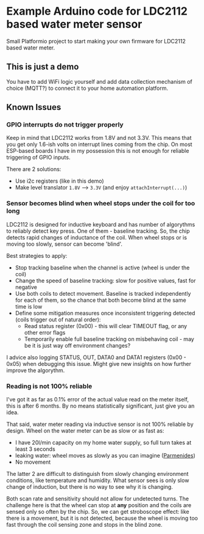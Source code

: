 # Example Arduino code for LDC2112 based water meter sensor

Small Platformio project to start making your own firmware for LDC2112 based water meter.

## This is just a demo

You have to add WiFi logic yourself and add data collection mechanism of choice (MQTT?) to connect it to your home automation platform.

## Known Issues

### GPIO interrupts do not trigger properly

Keep in mind that LDC2112 works from 1.8V and not 3.3V. This means that you get only 1.6-ish volts on interrupt lines coming from the chip. On most ESP-based boards I have in my possession this is not enough for reliable triggering of GPIO inputs.

There are 2 solutions:

*  Use i2c registers (like in this demo)
*  Make level translator `1.8V` --> `3.3V` (and enjoy `attachInterrupt(...)`)

### Sensor becomes blind when wheel stops under the coil for too long

LDC2112 is designed for inductive keyboard and has number of algorythms to reliably detect key press. One of them - baseline tracking. So, the chip detects rapid changes of inductance of the coil. When wheel stops or is moving too slowly, sensor can become 'blind'.

Best strategies to apply:
* Stop tracking baseline when the channel is active (wheel is under the coil)
* Change the speed of baseline tracking: slow for positive values, fast for negative
* Use both coils to detect movement. Baseline is tracked independently for each of them, so the chance that both become blind at the same time is low
* Define some mitigation measures once inconsistent triggering detected (coils trigger out of natural order):
  * Read status register (0x00) - this will clear TIMEOUT flag, or any other error flags
  * Temporarily enable full baseline tracking on misbehaving coil - may be it is just way off environment changes?

I advice also logging STATUS, OUT, DATA0 and DATA1 registers (0x00 - 0x05) when debugging this issue. Might give new insights on how further improve the algorythm.

### Reading is not 100% reliable

I've got it as far as 0.1% error of the actual value read on the meter itself, this is after 6 months. By no means statistically significant, just give you an idea.

That said, water meter reading via inductive sensor is not 100% reliable by design. Wheel on the water meter can be as slow or as fast as:
* I have 20l/min capacity on my home water supply, so full turn takes at least 3 seconds
* leaking water: wheel moves as slowly as you can imagine ([Parmenides](https://en.wikipedia.org/wiki/Philosophy_of_motion))
* No movement

The latter 2 are difficult to distinguish from slowly changing environment conditions, like temperature and humidity. What sensor sees is only slow change of induction, but there is no way to see why it is changing.

Both scan rate and sensitivity should not allow for undetected turns. The challenge here is that the wheel can stop at **any** position and the coils are sensed only so often by the chip. So, we can get stroboscope effect: like there is a movement, but it is not detected, because the wheel is moving too fast through the coil sensing zone and stops in the blind zone.